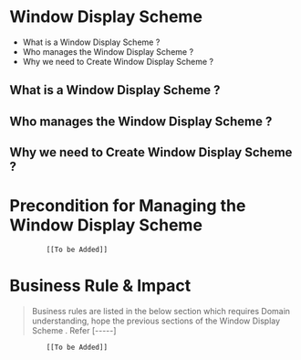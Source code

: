 # Window Display Scheme

* What is a Window Display Scheme ?
* Who manages the Window Display Scheme ?
* Why we need to Create Window Display Scheme ? 

## What is a Window Display Scheme ?

## Who manages the Window Display Scheme ?

## Why we need to Create Window Display Scheme ?

# Precondition for Managing the Window Display Scheme 




             [[To be Added]]
 




# Business Rule & Impact 

> Business rules are listed in the below section which requires Domain understanding, hope the previous sections of the Window Display Scheme . Refer [-----]


             [[To be Added]]
 


